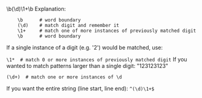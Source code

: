 \b(\d)\1+\b
Explanation:
```
	\b		# word boundary
	(\d)	# match digit and remember it
	\1+		# match one of more instances of previously matched digit
	\b		# word boundary
```

If a single instance of a digit (e.g. '2') would be matched, use:

```\1*	# match 0 or more instances of previously matched digit``` 
If you wanted to match patterns larger than a single digit:
"123123123" 

``` (\d+)  # match one or more instances of \d ```

If you want the entire string (line start, line end):
``` ^(\d)\1+$ ```

